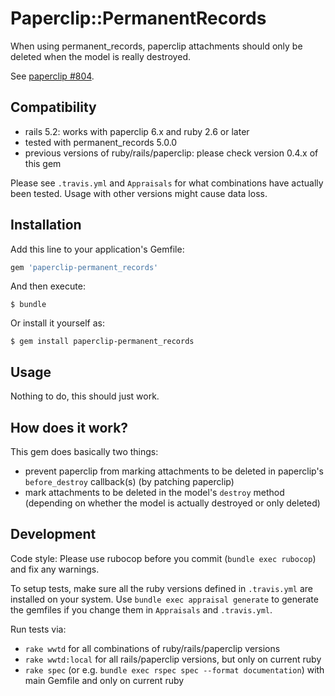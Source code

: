 # Paperclip::PermanentRecords

When using permanent_records, paperclip attachments should only be deleted
when the model is really destroyed.

See [paperclip #804](https://github.com/thoughtbot/paperclip/issues/804#issuecomment-4946231).

## Compatibility

* rails 5.2: works with paperclip 6.x and ruby 2.6 or later
* tested with permanent_records 5.0.0
* previous versions of ruby/rails/paperclip: please check version 0.4.x of this gem

Please see `.travis.yml` and `Appraisals` for what combinations have actually been tested. Usage with other versions
might cause data loss.

## Installation

Add this line to your application's Gemfile:

```ruby
gem 'paperclip-permanent_records'
```

And then execute:

    $ bundle

Or install it yourself as:

    $ gem install paperclip-permanent_records

## Usage

Nothing to do, this should just work.

## How does it work?

This gem does basically two things:

* prevent paperclip from marking attachments to be deleted in paperclip's `before_destroy` callback(s)
  (by patching paperclip)
* mark attachments to be deleted in the model's `destroy` method
  (depending on whether the model is actually destroyed or only deleted)

## Development

Code style: Please use rubocop before you commit (`bundle exec rubocop`) and fix any warnings.

To setup tests, make sure all the ruby versions defined in `.travis.yml` are installed on your system.
Use `bundle exec appraisal generate` to generate the gemfiles if you change them in `Appraisals` and `.travis.yml`.

Run tests via:

* `rake wwtd` for all combinations of ruby/rails/paperclip versions
* `rake wwtd:local` for all rails/paperclip versions, but only on current ruby
* `rake spec` (or e.g. `bundle exec rspec spec --format documentation`) with main Gemfile and only on current ruby
